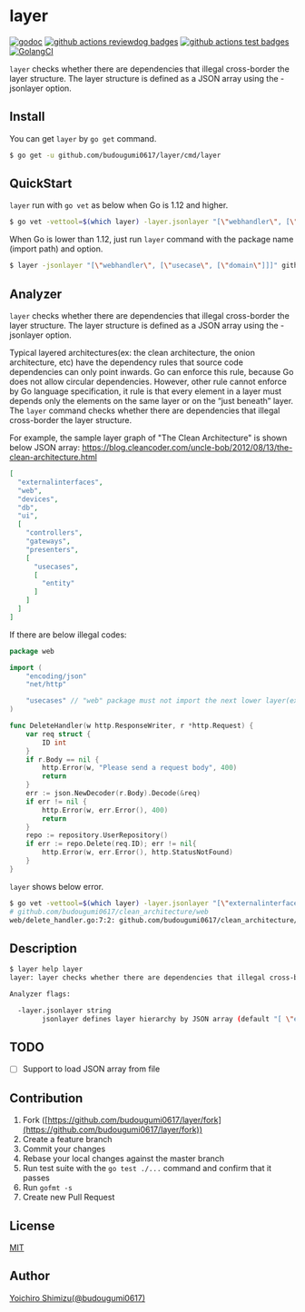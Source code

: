 # layer　
[![godoc](https://godoc.org/github.com/budougumi0617/layer?status.svg)][godoc]
[![github actions reviewdog badges](https://github.com/budougumi0617/layer/workflows/reviewdog/badge.svg)][actions_reviwdog]
[![github actions test badges](https://github.com/budougumi0617/layer/workflows/test/badge.svg)][actions_test]
[![GolangCI](https://golangci.com/badges/github.com/budougumi0617/layer.svg)][golangci]

[godoc]:https://godoc.org/github.com/budougumi0617/layer
[actions_reviwdog]:https://github.com/budougumi0617/layer/actions?workflow=reviewdog
[actions_test]:https://github.com/budougumi0617/layer/actions?workflow=test
[golangci]:https://golangci.com/r/github.com/budougumi0617/layer

`layer` checks whether there are dependencies that illegal cross-border the layer structure. The layer structure is defined as a JSON array using the -jsonlayer option.

## Install

You can get `layer` by `go get` command.

```bash
$ go get -u github.com/budougumi0617/layer/cmd/layer
```

## QuickStart

`layer` run with `go vet` as below when Go is 1.12 and higher.

```bash
$ go vet -vettool=$(which layer) -layer.jsonlayer "[\"webhandler\", [\"usecase\", [\"domain\"]]]" github.com/path/to/target/pacakge
```

When Go is lower than 1.12, just run `layer` command with the package name (import path) and option.

```bash
$ layer -jsonlayer "[\"webhandler\", [\"usecase\", [\"domain\"]]]" github.com/path/to/target/pacakge
```

## Analyzer

`layer` checks whether there are dependencies that illegal cross-border the layer structure. The layer structure is defined as a JSON array using the -jsonlayer option.

Typical layered architectures(ex: the clean architecture, the onion architecture, etc) have the dependency rules that source code dependencies can only point inwards. Go can enforce this rule, because Go does not allow circular dependencies.
However, other rule cannot enforce by Go language specification, it rule is that every element in a layer must depends only the elements on the same layer or on the “just beneath” layer.
The `layer` command checks whether there are dependencies that illegal cross-border the layer structure.

For example, the sample layer graph of "The Clean Architecture" is shown below JSON array:
https://blog.cleancoder.com/uncle-bob/2012/08/13/the-clean-architecture.html
```json
[
  "externalinterfaces",
  "web",
  "devices",
  "db",
  "ui",
  [
    "controllers",
    "gateways",
    "presenters",
    [
      "usecases",
      [
        "entity"
      ]
    ]
  ]
]
```

If there are below illegal codes:

```go
package web

import (
	"encoding/json"
	"net/http"

	"usecases" // "web" package must not import the next lower layer(ex: controllers).
)

func DeleteHandler(w http.ResponseWriter, r *http.Request) {
	var req struct {
		ID int
	}
	if r.Body == nil {
		http.Error(w, "Please send a request body", 400)
		return
	}
	err := json.NewDecoder(r.Body).Decode(&req)
	if err != nil {
		http.Error(w, err.Error(), 400)
		return
	}
	repo := repository.UserRepository()
	if err := repo.Delete(req.ID); err != nil{
		http.Error(w, err.Error(), http.StatusNotFound)
	}
}
```

`layer` shows below error.
```bash
$ go vet -vettool=$(which layer) -layer.jsonlayer "[\"externalinterfaces\", \"web\", \"devices\", \"db\", \"ui\", [ \"controllers\", \"gateways\", \"presenters\", [ \"usecases\", [ \"entity\" ] ] ] ]" ./...
# github.com/budougumi0617/clean_architecture/web
web/delete_handler.go:7:2: github.com/budougumi0617/clean_architecture/web must not import "github.com/budougumi0617/clean_architecture/usecases"
```

## Description
```bash
$ layer help layer
layer: layer checks whether there are dependencies that illegal cross-border the layer structure. The layer structure is defined as a JSON array using the -jsonlayer option.

Analyzer flags:

  -layer.jsonlayer string
        jsonlayer defines layer hierarchy by JSON array (default "[ \"external\",\"db\",\"ui\", [ \"controllers\", [ \"usecases\", [ \"entity\" ] ] ] ]")
```

## TODO
- [ ] Support to load JSON array from file

## Contribution
1. Fork ([https://github.com/budougumi0617/layer/fork](https://github.com/budougumi0617/layer/fork))
2. Create a feature branch
3. Commit your changes
4. Rebase your local changes against the master branch
5. Run test suite with the `go test ./...` command and confirm that it passes
6. Run `gofmt -s`
7. Create new Pull Request

## License

[MIT](https://github.com/budougumi0617/layer/blob/master/LICENSE)

## Author
[Yoichiro Shimizu(@budougumi0617)](https://github.com/budougumi0617)

